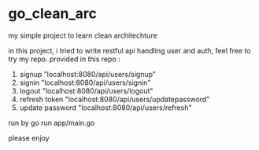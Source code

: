 # go_clean_arc
my simple project to learn clean architechture

in this project, i tried to write restful api handling user and auth, feel free to try my repo.
provided in this repo :

1. signup           "localhost:8080/api/users/signup"
2. signin           "localhost:8080/api/users/signin"
3. logout           "localhost:8080/api/users/logout"
4. refresh token    "localhost:8080/api/users/updatepassword"
5. update password  "localhost:8080/api/users/refresh"

run by go run app/main.go

please enjoy
